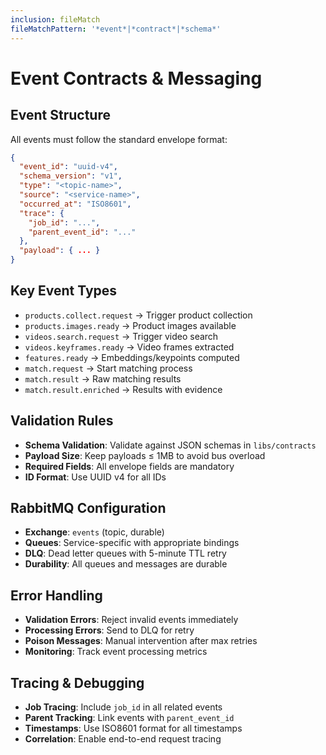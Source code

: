 ```yaml
---
inclusion: fileMatch
fileMatchPattern: '*event*|*contract*|*schema*'
---
```


# Event Contracts & Messaging

## Event Structure
All events must follow the standard envelope format:
```json
{
  "event_id": "uuid-v4",
  "schema_version": "v1", 
  "type": "<topic-name>",
  "source": "<service-name>",
  "occurred_at": "ISO8601",
  "trace": {
    "job_id": "...",
    "parent_event_id": "..."
  },
  "payload": { ... }
}
```

## Key Event Types
- `products.collect.request` → Trigger product collection
- `products.images.ready` → Product images available
- `videos.search.request` → Trigger video search
- `videos.keyframes.ready` → Video frames extracted
- `features.ready` → Embeddings/keypoints computed
- `match.request` → Start matching process
- `match.result` → Raw matching results
- `match.result.enriched` → Results with evidence

## Validation Rules
- **Schema Validation**: Validate against JSON schemas in `libs/contracts`
- **Payload Size**: Keep payloads ≤ 1MB to avoid bus overload
- **Required Fields**: All envelope fields are mandatory
- **ID Format**: Use UUID v4 for all IDs

## RabbitMQ Configuration
- **Exchange**: `events` (topic, durable)
- **Queues**: Service-specific with appropriate bindings
- **DLQ**: Dead letter queues with 5-minute TTL retry
- **Durability**: All queues and messages are durable

## Error Handling
- **Validation Errors**: Reject invalid events immediately
- **Processing Errors**: Send to DLQ for retry
- **Poison Messages**: Manual intervention after max retries
- **Monitoring**: Track event processing metrics

## Tracing & Debugging
- **Job Tracing**: Include `job_id` in all related events
- **Parent Tracking**: Link events with `parent_event_id`
- **Timestamps**: Use ISO8601 format for all timestamps
- **Correlation**: Enable end-to-end request tracing